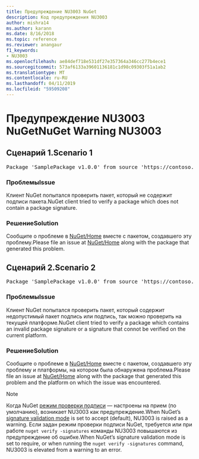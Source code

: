```yaml
---
title: Предупреждение NU3003 NuGet
description: Код предупреждения NU3003
author: mishra14
ms.author: karann
ms.date: 8/16/2018
ms.topic: reference
ms.reviewer: anangaur
f1_keywords:
- NU3003
ms.openlocfilehash: ae84def718e531df27e357364a346cc277b4ece1
ms.sourcegitcommit: 573af6133a39601136181c1d98c09303f51a1ab2
ms.translationtype: MT
ms.contentlocale: ru-RU
ms.lasthandoff: 04/11/2019
ms.locfileid: "59509208"
---
```

# <a name="nuget-warning-nu3003"></a><span data-ttu-id="a3b5b-103">Предупреждение NU3003 NuGet</span><span class="sxs-lookup"><span data-stu-id="a3b5b-103">NuGet Warning NU3003</span></span>

## <a name="scenario-1"></a><span data-ttu-id="a3b5b-104">Сценарий 1.</span><span class="sxs-lookup"><span data-stu-id="a3b5b-104">Scenario 1</span></span>

<pre>Package 'SamplePackage v1.0.0' from source 'https://contoso.com/index.json': The package is not signed. Unable to verify signature from an unsigned package.</pre>

### <a name="issue"></a><span data-ttu-id="a3b5b-105">Проблемы</span><span class="sxs-lookup"><span data-stu-id="a3b5b-105">Issue</span></span>

<span data-ttu-id="a3b5b-106">Клиент NuGet попытался проверить пакет, который не содержит подписи пакета.</span><span class="sxs-lookup"><span data-stu-id="a3b5b-106">NuGet client tried to verify a package which does not contain a package signature.</span></span>


### <a name="solution"></a><span data-ttu-id="a3b5b-107">Решение</span><span class="sxs-lookup"><span data-stu-id="a3b5b-107">Solution</span></span>

<span data-ttu-id="a3b5b-108">Сообщите о проблеме в [NuGet/Home](https://github.com/NuGet/Home/issues) вместе с пакетом, создавшего эту проблему.</span><span class="sxs-lookup"><span data-stu-id="a3b5b-108">Please file an issue at [NuGet/Home](https://github.com/NuGet/Home/issues) along with the package that generated this problem.</span></span>



## <a name="scenario-2"></a><span data-ttu-id="a3b5b-109">Сценарий 2.</span><span class="sxs-lookup"><span data-stu-id="a3b5b-109">Scenario 2</span></span>

<pre>Package 'SamplePackage v1.0.0' from source 'https://contoso.com/index.json': The package signature is invalid or cannot be verified on this platform.</pre>

### <a name="issue"></a><span data-ttu-id="a3b5b-110">Проблемы</span><span class="sxs-lookup"><span data-stu-id="a3b5b-110">Issue</span></span>

<span data-ttu-id="a3b5b-111">Клиент NuGet попытался проверить пакет, который содержит недопустимый пакет подпись или подпись, так можно проверить на текущей платформе.</span><span class="sxs-lookup"><span data-stu-id="a3b5b-111">NuGet client tried to verify a package which contains an invalid package signature or a signature that connot be verified on the current platform.</span></span>


### <a name="solution"></a><span data-ttu-id="a3b5b-112">Решение</span><span class="sxs-lookup"><span data-stu-id="a3b5b-112">Solution</span></span>

<span data-ttu-id="a3b5b-113">Сообщите о проблеме в [NuGet/Home](https://github.com/NuGet/Home/issues) вместе с пакетом, создавшего эту проблему и платформы, на котором была обнаружена проблема.</span><span class="sxs-lookup"><span data-stu-id="a3b5b-113">Please file an issue at [NuGet/Home](https://github.com/NuGet/Home/issues) along with the package that generated this problem and the platform on which the issue was encountered.</span></span>

> [!Note]
> <span data-ttu-id="a3b5b-114">Когда NuGet [режим проверки подписи](https://docs.microsoft.com/en-us/nuget/consume-packages/installing-signed-packages#configure-package-signature-requirements) — настроены на прием (по умолчанию), возникает NU3003 как предупреждение.</span><span class="sxs-lookup"><span data-stu-id="a3b5b-114">When NuGet’s [signature validation mode](https://docs.microsoft.com/en-us/nuget/consume-packages/installing-signed-packages#configure-package-signature-requirements) is set to accept (default), NU3003 is raised as a warning.</span></span> <span data-ttu-id="a3b5b-115">Если задан режим проверки подписи NuGet, требуется или при работе `nuget verify -signatures` команды NU3003 повышаются из предупреждение об ошибке.</span><span class="sxs-lookup"><span data-stu-id="a3b5b-115">When NuGet’s signature validation mode is set to require, or when running the `nuget verify -signatures` command, NU3003 is elevated from a warning to an error.</span></span> 

